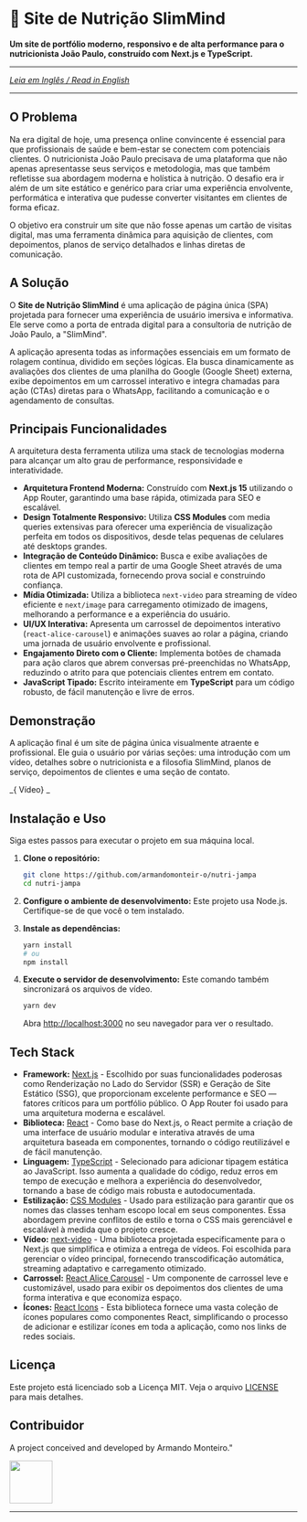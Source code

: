 # 🥗 Site de Nutrição SlimMind

**Um site de portfólio moderno, responsivo e de alta performance para o nutricionista João Paulo, construído com Next.js e TypeScript.**

---

_[Leia em Inglês / Read in English](README.md)_

---

## O Problema

Na era digital de hoje, uma presença online convincente é essencial para que profissionais de saúde e bem-estar se conectem com potenciais clientes. O nutricionista João Paulo precisava de uma plataforma que não apenas apresentasse seus serviços e metodologia, mas que também refletisse sua abordagem moderna e holística à nutrição. O desafio era ir além de um site estático e genérico para criar uma experiência envolvente, performática e interativa que pudesse converter visitantes em clientes de forma eficaz.

O objetivo era construir um site que não fosse apenas um cartão de visitas digital, mas uma ferramenta dinâmica para aquisição de clientes, com depoimentos, planos de serviço detalhados e linhas diretas de comunicação.

## A Solução

O **Site de Nutrição SlimMind** é uma aplicação de página única (SPA) projetada para fornecer uma experiência de usuário imersiva e informativa. Ele serve como a porta de entrada digital para a consultoria de nutrição de João Paulo, a "SlimMind".

A aplicação apresenta todas as informações essenciais em um formato de rolagem contínua, dividido em seções lógicas. Ela busca dinamicamente as avaliações dos clientes de uma planilha do Google (Google Sheet) externa, exibe depoimentos em um carrossel interativo e integra chamadas para ação (CTAs) diretas para o WhatsApp, facilitando a comunicação e o agendamento de consultas.

## Principais Funcionalidades

A arquitetura desta ferramenta utiliza uma stack de tecnologias moderna para alcançar um alto grau de performance, responsividade e interatividade.

-    **Arquitetura Frontend Moderna:** Construído com **Next.js 15** utilizando o App Router, garantindo uma base rápida, otimizada para SEO e escalável.
-    **Design Totalmente Responsivo:** Utiliza **CSS Modules** com media queries extensivas para oferecer uma experiência de visualização perfeita em todos os dispositivos, desde telas pequenas de celulares até desktops grandes.
-    **Integração de Conteúdo Dinâmico:** Busca e exibe avaliações de clientes em tempo real a partir de uma Google Sheet através de uma rota de API customizada, fornecendo prova social e construindo confiança.
-    **Mídia Otimizada:** Utiliza a biblioteca `next-video` para streaming de vídeo eficiente e `next/image` para carregamento otimizado de imagens, melhorando a performance e a experiência do usuário.
-    **UI/UX Interativa:** Apresenta um carrossel de depoimentos interativo (`react-alice-carousel`) e animações suaves ao rolar a página, criando uma jornada de usuário envolvente e profissional.
-    **Engajamento Direto com o Cliente:** Implementa botões de chamada para ação claros que abrem conversas pré-preenchidas no WhatsApp, reduzindo o atrito para que potenciais clientes entrem em contato.
-    **JavaScript Tipado:** Escrito inteiramente em **TypeScript** para um código robusto, de fácil manutenção e livre de erros.

## Demonstração

A aplicação final é um site de página única visualmente atraente e profissional. Ele guia o usuário por várias seções: uma introdução com um vídeo, detalhes sobre o nutricionista e a filosofia SlimMind, planos de serviço, depoimentos de clientes e uma seção de contato.

_{ Vídeo} _

## Instalação e Uso

Siga estes passos para executar o projeto em sua máquina local.

1.   **Clone o repositório:**

     ```bash
     git clone https://github.com/armandomonteir-o/nutri-jampa
     cd nutri-jampa
     ```

2.   **Configure o ambiente de desenvolvimento:**
     Este projeto usa Node.js. Certifique-se de que você o tem instalado.

3.   **Instale as dependências:**

     ```bash
     yarn install
     # ou
     npm install
     ```

4.   **Execute o servidor de desenvolvimento:**
     Este comando também sincronizará os arquivos de vídeo.

     ```bash
     yarn dev
     ```

     Abra [http://localhost:3000](https://www.google.com/search?q=http://localhost:3000) no seu navegador para ver o resultado.

## Tech Stack

-    **Framework:** [Next.js](https://nextjs.org/) - Escolhido por suas funcionalidades poderosas como Renderização no Lado do Servidor (SSR) e Geração de Site Estático (SSG), que proporcionam excelente performance e SEO — fatores críticos para um portfólio público. O App Router foi usado para uma arquitetura moderna e escalável.
-    **Biblioteca:** [React](https://react.dev/) - Como base do Next.js, o React permite a criação de uma interface de usuário modular e interativa através de uma arquitetura baseada em componentes, tornando o código reutilizável e de fácil manutenção.
-    **Linguagem:** [TypeScript](https://www.typescriptlang.org/) - Selecionado para adicionar tipagem estática ao JavaScript. Isso aumenta a qualidade do código, reduz erros em tempo de execução e melhora a experiência do desenvolvedor, tornando a base de código mais robusta e autodocumentada.
-    **Estilização:** [CSS Modules](https://github.com/css-modules/css-modules) - Usado para estilização para garantir que os nomes das classes tenham escopo local em seus componentes. Essa abordagem previne conflitos de estilo e torna o CSS mais gerenciável e escalável à medida que o projeto cresce.
-    **Vídeo:** [next-video](https://next-video.dev/) - Uma biblioteca projetada especificamente para o Next.js que simplifica e otimiza a entrega de vídeos. Foi escolhida para gerenciar o vídeo principal, fornecendo transcodificação automática, streaming adaptativo e carregamento otimizado.
-    **Carrossel:** [React Alice Carousel](https://github.com/maxmarinich/react-alice-carousel) - Um componente de carrossel leve e customizável, usado para exibir os depoimentos dos clientes de uma forma interativa e que economiza espaço.
-    **Ícones:** [React Icons](https://react-icons.github.io/react-icons/) - Esta biblioteca fornece uma vasta coleção de ícones populares como componentes React, simplificando o processo de adicionar e estilizar ícones em toda a aplicação, como nos links de redes sociais.

## Licença

Este projeto está licenciado sob a Licença MIT. Veja o arquivo [LICENSE](LICENSE) para mais detalhes.

## Contribuidor

A project conceived and developed by Armando Monteiro."

<a href="https://github.com/armandomonteir-o">
  <img src="https://avatars.githubusercontent.com/u/141039211?v=4" width="75" height="75">
</a>

---
